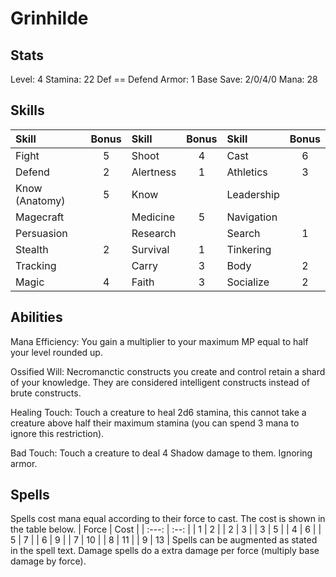 # Grinhilde

## Stats

Level: 4
Stamina: 22
Def == Defend
Armor: 1
Base Save: 2/0/4/0
Mana: 28

## Skills

| Skill          | Bonus | Skill     | Bonus | Skill      | Bonus |
| :------------- | :---: | :-------- | :---: | :--------- | :---: |
| Fight          |   5   | Shoot     |   4   | Cast       |   6   |
| Defend         |   2   | Alertness |   1   | Athletics  |   3   |
| Know (Anatomy) |   5   | Know      |       | Leadership |       |
| Magecraft      |       | Medicine  |   5   | Navigation |       |
| Persuasion     |       | Research  |       | Search     |   1   |
| Stealth        |   2   | Survival  |   1   | Tinkering  |       |
| Tracking       |       | Carry     |   3   | Body       |   2   |
| Magic          |   4   | Faith     |   3   | Socialize  |   2   |

## Abilities

Mana Efficiency: You gain a multiplier to your maximum MP equal to half your level rounded up.

Ossified Will: Necromanctic constructs you create and control retain a shard of your knowledge. They are considered intelligent constructs instead of brute constructs.

Healing Touch: Touch a creature to heal 2d6 stamina, this cannot take a creature above half their maximum stamina (you can spend 3 mana to ignore this restriction).

Bad Touch: Touch a creature to deal 4 Shadow damage to them. Ignoring armor.

## Spells

Spells cost mana equal according to their force to cast. The cost is shown in the table below.
    | Force | Cost |
    | :---: | :--: |
    |   1   |  2   |
    |   2   |  3   |
    |   3   |  5   |
    |   4   |  6   |
    |   5   |  7   |
    |   6   |  9   |
    |   7   |  10  |
    |   8   |  11  |
    |   9   |  13  |
Spells can be augmented as stated in the spell text. Damage spells do a extra damage per force (multiply base damage by force).